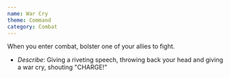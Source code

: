 ```yaml
---
name: War Cry
theme: Command
category: Combat
---
```


When you enter combat, bolster one of your allies to fight. 

* *Describe*: Giving a riveting speech, throwing back your head and giving a war cry, shouting "CHARGE!"